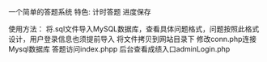 一个简单的答题系统
特色:
计时答题
进度保存

使用方法：
将.sql文件导入MySQL数据库，查看具体问题格式，问题按照此格式设计，用户登录信息也须提前导入
将文件拷贝到网站目录下
修改conn.php连接Mysql数据库
答题访问index.phpp
后台查看成绩入口adminLogin.php
